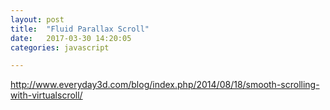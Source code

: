 ```yaml
---
layout: post
title:  "Fluid Parallax Scroll"
date:   2017-03-30 14:20:05
categories: javascript

---
```


http://www.everyday3d.com/blog/index.php/2014/08/18/smooth-scrolling-with-virtualscroll/
